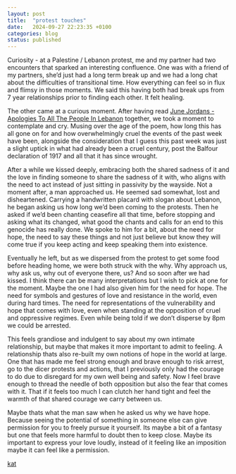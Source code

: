 ```yaml
---
layout: post
title:  "protest touches"
date:   2024-09-27 22:23:35 +0100
categories: blog
status: published
---
```


Curiosity - at a Palestine / Lebanon protest, me and my partner had two encounters that sparked an interesting confluence. One was with a friend of my partners, she’d just had a long term break up and we had a long chat about the difficulties of transitional time. How everything can feel so in flux and flimsy in those moments. We said this having both had break ups from 7 year relationships prior to finding each other. It felt healing.

The other came at a curious moment. After having read [June Jordans - Apologies To All The People In Lebanon][apologies_to_all_the_people] together, we took a moment to contemplate and cry. Musing over the age of the poem, how long this has all gone on for and how overwhelmingly cruel the events of the past week have been, alongside the consideration that I guess this past week was just a slight uptick in what had already been a cruel century, post the Balfour declaration of 1917 and all that it has since wrought.

After a while we kissed deeply, embracing both the shared sadness of it and the love in finding someone to share the sadness of it with, who aligns with the need to act instead of just sitting in passivity by the wayside. Not a moment after, a man approached us. He seemed sad somewhat, lost and disheartened. Carrying a handwritten placard with slogan about Lebanon, he began asking us how long we’d been coming to the protests. Then he asked if we’d been chanting ceasefire all that time, before stopping and asking what its changed, what good the chants and calls for an end to this genocide has really done. We spoke to him for a bit, about the need for hope, the need to say these things and not just believe but know they will come true if you keep acting and keep speaking them into existence.

Eventually he left, but as we dispersed from the protest to get some food before heading home, we were both struck with the why. Why approach us, why ask us, why out of everyone there, us? And so soon after we had kissed. I think there can be many interpretations but I wish to pick at one for the moment. Maybe the one I had also given him for the need for hope. The need for symbols and gestures of love and resistance in the world, even during hard times. The need for representations of the vulnerability and hope that comes with love, even when standing at the opposition of cruel and oppressive regimes. Even while being told if we don’t disperse by 8pm we could be arrested. 

This feels grandiose and indulgent to say about my own intimate relationship, but maybe that makes it more important to admit to feeling. A relationship thats also re-built my own notions of hope in the world at large. One that has made me feel strong enough and brave enough to risk arrest, go to the dicer protests and actions, that I previously only had the courage to do due to disregard for my own well being and safety. Now I feel brave enough to thread the needle of both opposition but also the fear that comes with it. That if it feels too much I can clutch her hand tight and feel the warmth of that shared courage we carry between us. 

Maybe thats what the man saw when he asked us why we have hope. Because seeing the potential of something in someone else can give permission for you to freely pursue it yourself. Its maybe a bit of a fantasy but one that feels more harmful to doubt then to keep close. Maybe its important to express your love loudly, instead of it feeling like an imposition maybe it can feel like a permission.

[kat][kat_website]

[kat_website]: https://otherkat.com
[apologies_to_all_the_people]: https://www.poetryfoundation.org/poems/48757/apologies-to-all-the-people-in-lebanon
